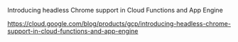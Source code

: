 Introducing headless Chrome support in Cloud Functions and App Engine

https://cloud.google.com/blog/products/gcp/introducing-headless-chrome-support-in-cloud-functions-and-app-engine